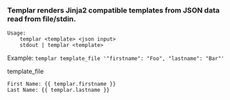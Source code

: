 ### Templar renders Jinja2 compatible templates from JSON data read from file/stdin.

```
Usage:
	templar <template> <json input>
	stdout | templar <template>
```



Example:
`templar template_file '"firstname": "Foo", "lastname": "Bar"'`

template_file
```
First Name: {{ templar.firstname }}
Last Name: {{ templar.lastname }}
```
